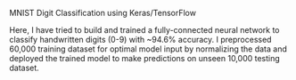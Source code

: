 MNIST Digit Classification using Keras/TensorFlow

Here, I have tried to build and trained a fully-connected neural network to classify handwritten digits (0-9) with ~94.6% accuracy. I preprocessed 60,000 training dataset for optimal model input by normalizing the data and deployed the trained model to make predictions on unseen 10,000 testing dataset.
